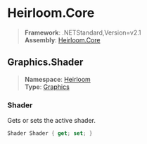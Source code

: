 # Heirloom.Core

> **Framework**: .NETStandard,Version=v2.1  
> **Assembly**: [Heirloom.Core][0]  

## Graphics.Shader

> **Namespace**: [Heirloom][0]  
> **Type**: [Graphics][1]  

### Shader

Gets or sets the active shader.

```cs
Shader Shader { get; set; }
```

[0]: ../Heirloom.Core.md
[1]: Heirloom.Graphics.md
